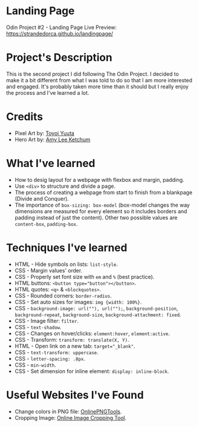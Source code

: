 # Landing Page
Odin Project #2 - Landing Page
Live Preview: https://strandedorca.github.io/landingpage/
# Project's Description
This is the second project I did following The Odin Project. I decided to make it a bit different from what I was told to do so that I am more interested and engaged. It's probably taken more time than it should but I really enjoy the process and I've learned a lot.
# Credits
- Pixel Art by: [Toyoi Yuuta](https://1041uuu.tumblr.com/)
- Hero Art by: [Amy Lee Ketchum](https://cargocollective.com/amyleeketchum)
# What I've learned
- How to desig layout for a webpage with flexbox and margin, padding.
- Use `<div>` to structure and divide a page.
- The process of creating a webpage from start to finish from a blankpage (Divide and Conquer).
- The importance of `box-sizing: box-model` (box-model changes the way dimensions are measured for every element so it includes borders and padding instead of just the content). Other two possible values are `content-box`, `padding-box`.
# Techniques I've learned
- HTML - Hide symbols on lists: `list-style`.
- CSS - Margin values' order.
- CSS - Properly set font size with `em` and `%` (best practice).
- HTML buttons: `<button type="button"></button>`.
- HTML quotes: `<q>` & `<blockquotes>`.
- CSS - Rounded corners: `border-radius`.
- CSS - Set auto sizes for images: `img {width: 100%}`.
- CSS - `background-image: url(""), url("");`, `background-position`, `background-repeat`, `background-size`, `background-attachment: fixed`.
- CSS - Image filter: `filter`.
- CSS - `text-shadow`.
- CSS - Changes on hover/clicks: `element:hover`, `element:active`.
- CSS - Transform: `transform: translate(X, Y)`.
- HTML - Open link on a new tab: `target="_blank"`.
- CSS - `text-transform: uppercase`.
- CSS - `letter-spacing: .8px`.
- CSS - `min-width`.
- CSS - Set dimension for inline element: `display: inline-block`.
# Useful Websites I've Found
- Change colors in PNG file: [OnlinePNGTools](https://onlinepngtools.com/change-png-color).
- Cropping Image: [Online Image Cropping Tool](https://www.img2go.com/crop-image).
